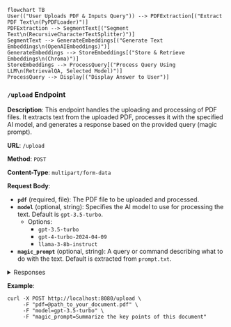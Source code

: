 ```mermaid
flowchart TB
User(("User Uploads PDF & Inputs Query")) --> PDFExtraction[("Extract PDF Text\n(PyPDFLoader)")]
PDFExtraction --> SegmentText[("Segment Text\n(RecursiveCharacterTextSplitter)")]
SegmentText --> GenerateEmbeddings[("Generate Text Embeddings\n(OpenAIEmbeddings)")]
GenerateEmbeddings --> StoreEmbeddings[("Store & Retrieve Embeddings\n(Chroma)")]
StoreEmbeddings --> ProcessQuery[("Process Query Using LLM\n(RetrievalQA, Selected Model)")]
ProcessQuery --> Display[("Display Answer to User")]
```

### `/upload` Endpoint

**Description**: This endpoint handles the uploading and processing of PDF files. It extracts text from the uploaded PDF, processes it with the specified AI model, and generates a response based on the provided query (magic prompt).

**URL**: `/upload`

**Method**: `POST`

**Content-Type**: `multipart/form-data`

**Request Body**:
- **`pdf`** (required, file): The PDF file to be uploaded and processed.
- **`model`** (optional, string): Specifies the AI model to use for processing the text. Default is `gpt-3.5-turbo`.
  - Options:
    - `gpt-3.5-turbo`
    - `gpt-4-turbo-2024-04-09`
    - `llama-3-8b-instruct`
- **`magic_prompt`** (optional, string): A query or command describing what to do with the text. Default is extracted from `prompt.txt`.


<details>
<summary>Responses</summary>

**Success Response**:
- **Code**: `200 OK`
- **Content**: 
  ```json
  {
    "summary": "Extracted answer based on the provided prompt."
  }
  ```

**Error Responses**:

- **Code**: `400 Bad Request`
- **Content**: 
  ```json
  {
    "error": "No PDF file found in the request"
  }
  ```
- **Code**: `400 Bad Request`
- **Content**: 
  ```json
  {
    "error": "No file selected"
  }
- **Code**: `500 Internal Server Error`
- **Content**: 
  ```json
  {
    "error": "An unexpected error occurred"
  }
</details>

**Example**:
```
curl -X POST http://localhost:8080/upload \
     -F "pdf=@path_to_your_document.pdf" \
     -F "model=gpt-3.5-turbo" \
     -F "magic_prompt=Summarize the key points of this document"
```